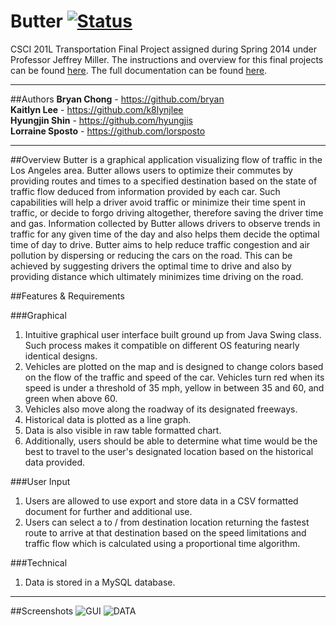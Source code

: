 Butter [![Status](https://rawgit.com/bryan/bryan.github.io/master/images/inactive.svg)](#)
=======

CSCI 201L Transportation Final Project assigned during Spring 2014 under Professor Jeffrey Miller. The instructions and overview for this final projects can be found [here][1]. The full documentation can be found [here][2].

-------

##Authors
__Bryan Chong__ - https://github.com/bryan <br/>
__Kaitlyn Lee__ - https://github.com/k8lynjlee <br/> 
__Hyungjin Shin__ - https://github.com/hyungjis <br/>
__Lorraine Sposto__ - https://github.com/lorsposto <br/>

-------

##Overview
Butter is a graphical application visualizing flow of traffic in the Los Angeles area. Butter allows users to optimize their commutes by providing routes and times to a specified destination based on the state of traffic flow deduced from information provided by each car. Such capabilities will help a driver avoid traffic or minimize their time spent in traffic, or decide to forgo driving altogether, therefore saving the driver time and gas. Information collected by Butter allows drivers to observe trends in traffic for any given time of the day and also helps them decide the optimal time of day to drive. Butter aims to help reduce traffic congestion and air pollution by dispersing or reducing the cars on the road. This can be achieved by suggesting drivers the optimal time to drive and also by providing distance which ultimately minimizes time driving on the road.

##Features & Requirements

###Graphical
1. Intuitive graphical user interface built ground up from Java Swing class. Such process makes it compatible on different OS featuring nearly identical designs.
2. Vehicles are plotted on the map and is designed to change colors based on the flow of the traffic and speed of the car. Vehicles turn red when its speed is under a threshold of 35 mph, yellow in between 35 and 60, and green when above 60.
3. Vehicles also move along the roadway of its designated freeways.
4. Historical data is plotted as a line graph.
5. Data is also visible in raw table formatted chart.
6. Additionally, users should be able to determine what time would be the best to travel to the user's designated location based on the historical data provided.


###User Input
1. Users are allowed to use export and store data in a CSV formatted document for further and additional use. 
2. Users can select a to / from destination location returning the fastest route to arrive at that destination based on the speed limitations and traffic flow which is calculated using a proportional time algorithm.

###Technical
1. Data is stored in a MySQL database.


-------
##Screenshots
![GUI](https://github.com/bryan/CSCI201-TransportationProject/blob/master/Assets/Images/butter_gui.png?raw=true)
![DATA](https://github.com/bryan/CSCI201-TransportationProject/blob/master/Assets/Images/butter_data.png?raw=true)




[1]: https://github.com/bryan/CSCI201-TransportationProject/blob/master/Assets/Documentation/FinalProject.pdf
[2]: https://github.com/bryan/CSCI201-TransportationProject/blob/master/Assets/Documentation/Butter%E2%84%A2.pdf
[3]: https://github.com/bryan